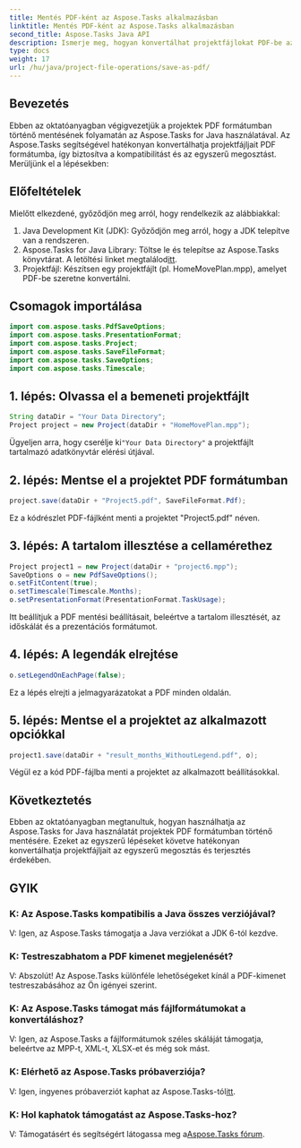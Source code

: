 ```yaml
---
title: Mentés PDF-ként az Aspose.Tasks alkalmazásban
linktitle: Mentés PDF-ként az Aspose.Tasks alkalmazásban
second_title: Aspose.Tasks Java API
description: Ismerje meg, hogyan konvertálhat projektfájlokat PDF-be az Aspose.Tasks for Java segítségével. Egyszerű lépések a hatékony átalakításhoz.
type: docs
weight: 17
url: /hu/java/project-file-operations/save-as-pdf/
---
```

## Bevezetés
Ebben az oktatóanyagban végigvezetjük a projektek PDF formátumban történő mentésének folyamatán az Aspose.Tasks for Java használatával. Az Aspose.Tasks segítségével hatékonyan konvertálhatja projektfájljait PDF formátumba, így biztosítva a kompatibilitást és az egyszerű megosztást. Merüljünk el a lépésekben:
## Előfeltételek
Mielőtt elkezdené, győződjön meg arról, hogy rendelkezik az alábbiakkal:
1. Java Development Kit (JDK): Győződjön meg arról, hogy a JDK telepítve van a rendszeren.
2.  Aspose.Tasks for Java Library: Töltse le és telepítse az Aspose.Tasks könyvtárat. A letöltési linket megtalálod[itt](https://releases.aspose.com/tasks/java/).
3. Projektfájl: Készítsen egy projektfájlt (pl. HomeMovePlan.mpp), amelyet PDF-be szeretne konvertálni.

## Csomagok importálása
```java
import com.aspose.tasks.PdfSaveOptions;
import com.aspose.tasks.PresentationFormat;
import com.aspose.tasks.Project;
import com.aspose.tasks.SaveFileFormat;
import com.aspose.tasks.SaveOptions;
import com.aspose.tasks.Timescale;
```
## 1. lépés: Olvassa el a bemeneti projektfájlt
```java
String dataDir = "Your Data Directory";
Project project = new Project(dataDir + "HomeMovePlan.mpp");
```
 Ügyeljen arra, hogy cserélje ki`"Your Data Directory"` a projektfájlt tartalmazó adatkönyvtár elérési útjával.
## 2. lépés: Mentse el a projektet PDF formátumban
```java
project.save(dataDir + "Project5.pdf", SaveFileFormat.Pdf);
```
Ez a kódrészlet PDF-fájlként menti a projektet "Project5.pdf" néven.
## 3. lépés: A tartalom illesztése a cellamérethez
```java
Project project1 = new Project(dataDir + "project6.mpp");
SaveOptions o = new PdfSaveOptions();
o.setFitContent(true);
o.setTimescale(Timescale.Months);
o.setPresentationFormat(PresentationFormat.TaskUsage);
```
Itt beállítjuk a PDF mentési beállításait, beleértve a tartalom illesztését, az időskálát és a prezentációs formátumot.
## 4. lépés: A legendák elrejtése
```java
o.setLegendOnEachPage(false);
```
Ez a lépés elrejti a jelmagyarázatokat a PDF minden oldalán.
## 5. lépés: Mentse el a projektet az alkalmazott opciókkal
```java
project1.save(dataDir + "result_months_WithoutLegend.pdf", o);
```
Végül ez a kód PDF-fájlba menti a projektet az alkalmazott beállításokkal.

## Következtetés
Ebben az oktatóanyagban megtanultuk, hogyan használhatja az Aspose.Tasks for Java használatát projektek PDF formátumban történő mentésére. Ezeket az egyszerű lépéseket követve hatékonyan konvertálhatja projektfájljait az egyszerű megosztás és terjesztés érdekében.
## GYIK
### K: Az Aspose.Tasks kompatibilis a Java összes verziójával?
V: Igen, az Aspose.Tasks támogatja a Java verziókat a JDK 6-tól kezdve.
### K: Testreszabhatom a PDF kimenet megjelenését?
V: Abszolút! Az Aspose.Tasks különféle lehetőségeket kínál a PDF-kimenet testreszabásához az Ön igényei szerint.
### K: Az Aspose.Tasks támogat más fájlformátumokat a konvertáláshoz?
V: Igen, az Aspose.Tasks a fájlformátumok széles skáláját támogatja, beleértve az MPP-t, XML-t, XLSX-et és még sok mást.
### K: Elérhető az Aspose.Tasks próbaverziója?
 V: Igen, ingyenes próbaverziót kaphat az Aspose.Tasks-tól[itt](https://releases.aspose.com/).
### K: Hol kaphatok támogatást az Aspose.Tasks-hoz?
 V: Támogatásért és segítségért látogassa meg a[Aspose.Tasks fórum](https://forum.aspose.com/c/tasks/15).